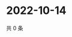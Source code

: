 # 2022-10-14

共 0 条

<!-- BEGIN WEIBO -->
<!-- 最后更新时间 Fri Oct 14 2022 23:23:22 GMT+0800 (China Standard Time) -->

<!-- END WEIBO -->
